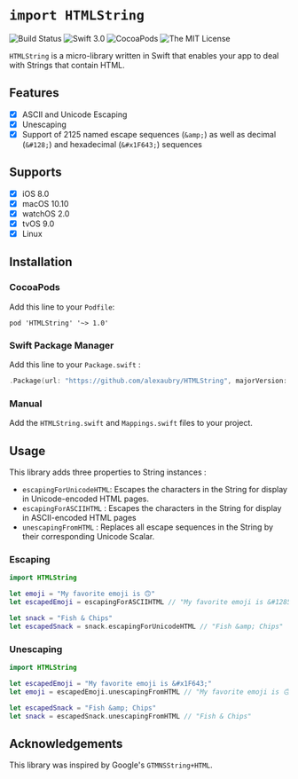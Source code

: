 # `import HTMLString`

![Build Status](https://travis-ci.org/alexaubry/HTMLString.svg?branch=master) ![Swift 3.0](https://img.shields.io/badge/Swift-3.0-Orange.svg) ![CocoaPods](https://img.shields.io/cocoapods/v/HTTPString.svg?maxAge=86400") ![The MIT License](https://img.shields.io/cocoapods/l/HTTPString.svg?maxAge=86400")

`HTMLString` is a micro-library written in Swift that enables your app to deal with Strings that contain HTML.

## Features

- [x] ASCII and Unicode Escaping
- [x] Unescaping
- [x] Support of 2125 named escape sequences (`&amp;`) as well as decimal (`&#128;`) and hexadecimal (`&#x1F643;`) sequences

## Supports

- [x] iOS 8.0
- [x] macOS 10.10
- [x] watchOS 2.0
- [x] tvOS 9.0
- [x] Linux

## Installation

### CocoaPods

Add this line to your `Podfile`:

~~~
pod 'HTMLString' '~> 1.0'
~~~

### Swift Package Manager

Add this line to your `Package.swift` :
~~~swift
.Package(url: "https://github.com/alexaubry/HTMLString", majorVersion: 1, minor: 0)
~~~

### Manual

Add the `HTMLString.swift` and `Mappings.swift` files to your project.

## Usage

This library adds three properties to String instances :

- `escapingForUnicodeHTML`: Escapes the characters in the String for display in Unicode-encoded HTML pages.
- `escapingForASCIIHTML` : Escapes the characters in the String for display in ASCII-encoded HTML pages
- `unescapingFromHTML` : Replaces all escape sequences in the String by their corresponding Unicode Scalar.

### Escaping

~~~swift
import HTMLString 

let emoji = "My favorite emoji is 🙃"
let escapedEmoji = escapingForASCIIHTML // "My favorite emoji is &#128579;"

let snack = "Fish & Chips"
let escapedSnack = snack.escapingForUnicodeHTML // "Fish &amp; Chips"
~~~

### Unescaping

~~~swift
import HTMLString

let escapedEmoji = "My favorite emoji is &#x1F643;"
let emoji = escapedEmoji.unescapingFromHTML // "My favorite emoji is 🙃"

let escapedSnack = "Fish &amp; Chips"
let snack = escapedSnack.unescapingFromHTML // "Fish & Chips"
~~~

## Acknowledgements

This library was inspired by Google's `GTMNSString+HTML`.
